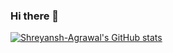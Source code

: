 ### Hi there 👋

[![Shreyansh-Agrawal's GitHub stats](https://github-readme-stats.vercel.app/api?username=Shreyansh-Agrawal)](https://github.com/Shreyansh-Agrawal/github-readme-stats)
